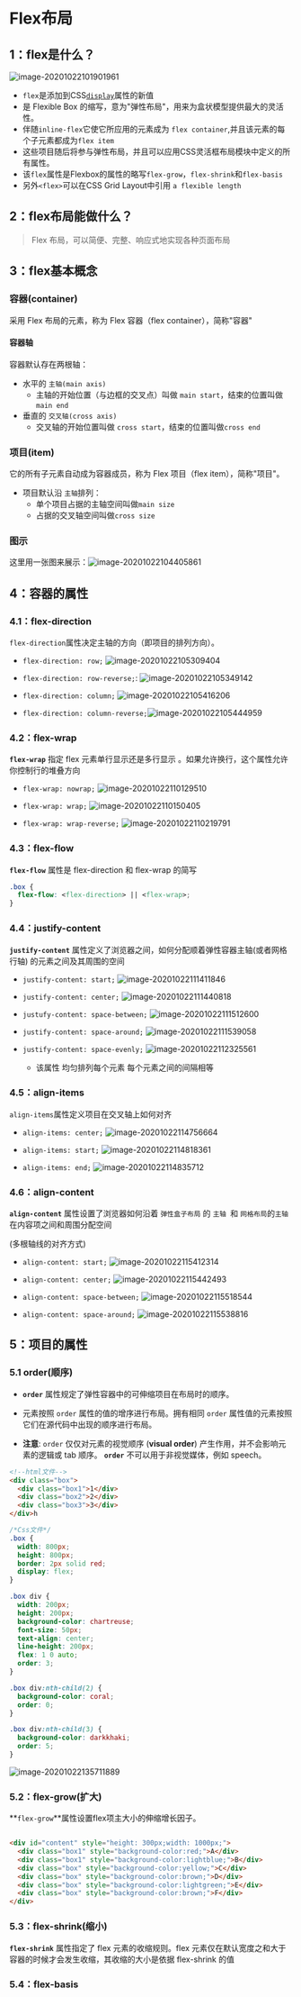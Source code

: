 # Flex布局

## 1：flex是什么？



![image-20201022101901961](C:\Users\17840\AppData\Roaming\Typora\typora-user-images\image-20201022101901961.png)



+ `flex`是添加到CSS[`display`](https://developer.mozilla.org/en-US/docs/Web/CSS/display)属性的新值
+ 是 Flexible Box 的缩写，意为"弹性布局"，用来为盒状模型提供最大的灵活性。
+ 伴随`inline-flex`它使它所应用的元素成为 `flex container`,并且该元素的每个子元素都成为`flex item`
+ 这些项目随后将参与弹性布局，并且可以应用CSS灵活框布局模块中定义的所有属性。
+ 该`flex`属性是Flexbox的属性的略写`flex-grow`，`flex-shrink`和`flex-basis`
+ 另外`<flex>`可以在CSS Grid Layout中引用 `a flexible length`

## 2：flex布局能做什么？

> Flex 布局，可以简便、完整、响应式地实现各种页面布局





## 3：flex基本概念

### 容器(container)

采用 Flex 布局的元素，称为 Flex 容器（flex container），简称"容器"

####  容器轴

容器默认存在两根轴：

+ 水平的 `主轴(main axis)`
  + 主轴的开始位置（与边框的交叉点）叫做 `main start`，结束的位置叫做`main end`
+ 垂直的 `交叉轴(cross axis)`
  + 交叉轴的开始位置叫做 `cross start`，结束的位置叫做`cross end`

### 项目(item)

它的所有子元素自动成为容器成员，称为 Flex 项目（flex item），简称"项目"。

+ 项目默认沿 `主轴`排列：
  + 单个项目占据的主轴空间叫做`main size`
  + 占据的交叉轴空间叫做`cross size`

### 图示



这里用一张图来展示：![image-20201022104405861](C:\Users\17840\AppData\Roaming\Typora\typora-user-images\image-20201022104405861.png)



## 4：容器的属性

### 4.1：flex-direction

`flex-direction`属性决定主轴的方向（即项目的排列方向）。

+ `flex-direction: row;`                       ![image-20201022105309404](C:\Users\17840\AppData\Roaming\Typora\typora-user-images\image-20201022105309404.png)

+ `flex-direction: row-reverse;`:      ![image-20201022105349142](C:\Users\17840\AppData\Roaming\Typora\typora-user-images\image-20201022105349142.png)

+ `flex-direction: column;`                 ![image-20201022105416206](C:\Users\17840\AppData\Roaming\Typora\typora-user-images\image-20201022105416206.png)

+ `flex-direction: column-reverse;`![image-20201022105444959](C:\Users\17840\AppData\Roaming\Typora\typora-user-images\image-20201022105444959.png)



### 4.2：flex-wrap

**`flex-wrap`** 指定 flex 元素单行显示还是多行显示 。如果允许换行，这个属性允许你控制行的堆叠方向

+ `flex-wrap: nowrap;`             ![image-20201022110129510](C:\Users\17840\AppData\Roaming\Typora\typora-user-images\image-20201022110129510.png)

+ `flex-wrap: wrap;`                   ![image-20201022110150405](C:\Users\17840\AppData\Roaming\Typora\typora-user-images\image-20201022110150405.png)

+ `flex-wrap: wrap-reverse;`  ![image-20201022110219791](C:\Users\17840\AppData\Roaming\Typora\typora-user-images\image-20201022110219791.png)



### 4.3：flex-flow

**`flex-flow`** 属性是 flex-direction 和 flex-wrap 的简写

```css
.box {
  flex-flow: <flex-direction> || <flex-wrap>;
}
```



### 4.4：justify-content

**`justify-content`** 属性定义了浏览器之间，如何分配顺着弹性容器主轴(或者网格行轴) 的元素之间及其周围的空间

+ `justify-content: start;`                   ![image-20201022111411846](C:\Users\17840\AppData\Roaming\Typora\typora-user-images\image-20201022111411846.png)

+ `justify-content: center;`                ![image-20201022111440818](C:\Users\17840\AppData\Roaming\Typora\typora-user-images\image-20201022111440818.png)

+ `justufy-content: space-between;` ![image-20201022111512600](C:\Users\17840\AppData\Roaming\Typora\typora-user-images\image-20201022111512600.png)

+ `justify-content: space-around;`   ![image-20201022111539058](C:\Users\17840\AppData\Roaming\Typora\typora-user-images\image-20201022111539058.png)

+ `justify-content: space-evenly;`   ![image-20201022112325561](C:\Users\17840\AppData\Roaming\Typora\typora-user-images\image-20201022112325561.png)
  + 该属性 均匀排列每个元素 每个元素之间的间隔相等 



### 4.5：align-items

`align-items`属性定义项目在交叉轴上如何对齐

+ `align-items: center;`     ![image-20201022114756664](C:\Users\17840\AppData\Roaming\Typora\typora-user-images\image-20201022114756664.png)

+ `align-items: start;`       ![image-20201022114818361](C:\Users\17840\AppData\Roaming\Typora\typora-user-images\image-20201022114818361.png)
+ `align-items: end;`           ![image-20201022114835712](C:\Users\17840\AppData\Roaming\Typora\typora-user-images\image-20201022114835712.png)



### 4.6：align-content

**`align-content`** 属性设置了浏览器如何沿着 `弹性盒子布局` 的 `主轴 `和  `网格布局`的`主轴`在内容项之间和周围分配空间

(多根轴线的对齐方式)

+ `align-content: start;`                        ![image-20201022115412314](C:\Users\17840\AppData\Roaming\Typora\typora-user-images\image-20201022115412314.png)

+ `align-content: center;`                      ![image-20201022115442493](C:\Users\17840\AppData\Roaming\Typora\typora-user-images\image-20201022115442493.png)

+ `align-content: space-between;`       ![image-20201022115518544](C:\Users\17840\AppData\Roaming\Typora\typora-user-images\image-20201022115518544.png)

+ `align-content: space-around;`         ![image-20201022115538816](C:\Users\17840\AppData\Roaming\Typora\typora-user-images\image-20201022115538816.png)

  



## 5：项目的属性

### 5.1 order(顺序)

+ **`order`** 属性规定了弹性容器中的可伸缩项目在布局时的顺序。

+ 元素按照 `order` 属性的值的增序进行布局。拥有相同 `order` 属性值的元素按照它们在源代码中出现的顺序进行布局。
+ **注意**: `order` 仅仅对元素的视觉顺序 (**visual order**) 产生作用，并不会影响元素的逻辑或 tab 顺序。 **`order`** 不可以用于非视觉媒体，例如 speech。

```html
<!--html文件-->
<div class="box">
  <div class="box1">1</div>
  <div class="box2">2</div>
  <div class="box3">3</div>
</div>h
```

```css
/*Css文件*/
.box {
  width: 800px;
  height: 800px;
  border: 2px solid red;
  display: flex;
}

.box div {
  width: 200px;
  height: 200px;
  background-color: chartreuse;
  font-size: 50px;
  text-align: center;
  line-height: 200px;
  flex: 1 0 auto;
  order: 3;
}

.box div:nth-child(2) {
  background-color: coral;
  order: 0;
}

.box div:nth-child(3) {
  background-color: darkkhaki;
  order: 5;
}
```

![image-20201022135711889](C:\Users\17840\AppData\Roaming\Typora\typora-user-images\image-20201022135711889.png)



### 5.2：flex-grow(扩大)

**`flex-grow`**属性设置flex项主大小的伸缩增长因子。

```html

<div id="content" style="height: 300px;width: 1000px;">
  <div class="box1" style="background-color:red;">A</div>
  <div class="box1" style="background-color:lightblue;">B</div>
  <div class="box" style="background-color:yellow;">C</div>
  <div class="box" style="background-color:brown;">D</div>
  <div class="box" style="background-color:lightgreen;">E</div>
  <div class="box" style="background-color:brown;">F</div>
</div>
```



### 5.3：flex-shrink(缩小)

**`flex-shrink`** 属性指定了 flex 元素的收缩规则。flex 元素仅在默认宽度之和大于容器的时候才会发生收缩，其收缩的大小是依据 flex-shrink 的值



### 5.4：flex-basis


